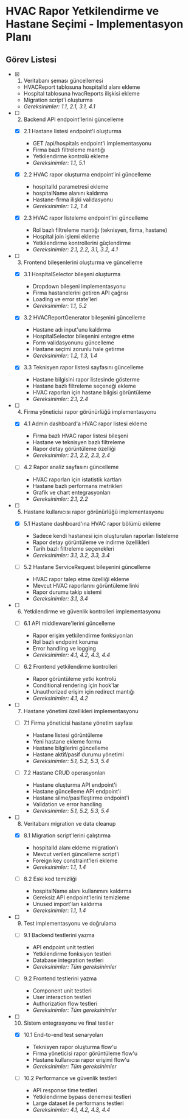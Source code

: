 # HVAC Rapor Yetkilendirme ve Hastane Seçimi - Implementasyon Planı

## Görev Listesi

- [x] 1. Veritabanı şeması güncellemesi
  - HVACReport tablosuna hospitalId alanı ekleme
  - Hospital tablosuna hvacReports ilişkisi ekleme
  - Migration script'i oluşturma
  - _Gereksinimler: 1.1, 2.1, 3.1, 4.1_

- [ ] 2. Backend API endpoint'lerini güncelleme
  - [x] 2.1 Hastane listesi endpoint'i oluşturma
    - GET /api/hospitals endpoint'i implementasyonu
    - Firma bazlı filtreleme mantığı
    - Yetkilendirme kontrolü ekleme
    - _Gereksinimler: 1.1, 5.1_

  - [x] 2.2 HVAC rapor oluşturma endpoint'ini güncelleme
    - hospitalId parametresi ekleme
    - hospitalName alanını kaldırma
    - Hastane-firma ilişki validasyonu
    - _Gereksinimler: 1.2, 1.4_

  - [x] 2.3 HVAC rapor listeleme endpoint'ini güncelleme
    - Rol bazlı filtreleme mantığı (teknisyen, firma, hastane)
    - Hospital join işlemi ekleme
    - Yetkilendirme kontrollerini güçlendirme
    - _Gereksinimler: 2.1, 2.2, 3.1, 3.2, 4.1_

- [ ] 3. Frontend bileşenlerini oluşturma ve güncelleme
  - [x] 3.1 HospitalSelector bileşeni oluşturma
    - Dropdown bileşeni implementasyonu
    - Firma hastanelerini getiren API çağrısı
    - Loading ve error state'leri
    - _Gereksinimler: 1.1, 5.2_

  - [x] 3.2 HVACReportGenerator bileşenini güncelleme
    - Hastane adı input'unu kaldırma
    - HospitalSelector bileşenini entegre etme
    - Form validasyonunu güncelleme
    - Hastane seçimi zorunlu hale getirme
    - _Gereksinimler: 1.2, 1.3, 1.4_

  - [x] 3.3 Teknisyen rapor listesi sayfasını güncelleme
    - Hastane bilgisini rapor listesinde gösterme
    - Hastane bazlı filtreleme seçeneği ekleme
    - HVAC raporları için hastane bilgisi görüntüleme
    - _Gereksinimler: 2.1, 2.4_

- [ ] 4. Firma yöneticisi rapor görünürlüğü implementasyonu
  - [x] 4.1 Admin dashboard'a HVAC rapor listesi ekleme
    - Firma bazlı HVAC rapor listesi bileşeni
    - Hastane ve teknisyen bazlı filtreleme
    - Rapor detay görüntüleme özelliği
    - _Gereksinimler: 2.1, 2.2, 2.3, 2.4_

  - [ ] 4.2 Rapor analiz sayfasını güncelleme
    - HVAC raporları için istatistik kartları
    - Hastane bazlı performans metrikleri
    - Grafik ve chart entegrasyonları
    - _Gereksinimler: 2.1, 2.2_

- [ ] 5. Hastane kullanıcısı rapor görünürlüğü implementasyonu
  - [x] 5.1 Hastane dashboard'ına HVAC rapor bölümü ekleme
    - Sadece kendi hastanesi için oluşturulan raporları listeleme
    - Rapor detay görüntüleme ve indirme özellikleri
    - Tarih bazlı filtreleme seçenekleri
    - _Gereksinimler: 3.1, 3.2, 3.3, 3.4_

  - [ ] 5.2 Hastane ServiceRequest bileşenini güncelleme
    - HVAC rapor talep etme özelliği ekleme
    - Mevcut HVAC raporlarını görüntüleme linki
    - Rapor durumu takip sistemi
    - _Gereksinimler: 3.1, 3.4_

- [ ] 6. Yetkilendirme ve güvenlik kontrolleri implementasyonu
  - [ ] 6.1 API middleware'lerini güncelleme
    - Rapor erişim yetkilendirme fonksiyonları
    - Rol bazlı endpoint koruma
    - Error handling ve logging
    - _Gereksinimler: 4.1, 4.2, 4.3, 4.4_

  - [ ] 6.2 Frontend yetkilendirme kontrolleri
    - Rapor görüntüleme yetki kontrolü
    - Conditional rendering için hook'lar
    - Unauthorized erişim için redirect mantığı
    - _Gereksinimler: 4.1, 4.2_

- [ ] 7. Hastane yönetimi özellikleri implementasyonu
  - [ ] 7.1 Firma yöneticisi hastane yönetim sayfası
    - Hastane listesi görüntüleme
    - Yeni hastane ekleme formu
    - Hastane bilgilerini güncelleme
    - Hastane aktif/pasif durumu yönetimi
    - _Gereksinimler: 5.1, 5.2, 5.3, 5.4_

  - [ ] 7.2 Hastane CRUD operasyonları
    - Hastane oluşturma API endpoint'i
    - Hastane güncelleme API endpoint'i
    - Hastane silme/pasifleştirme endpoint'i
    - Validation ve error handling
    - _Gereksinimler: 5.1, 5.2, 5.3, 5.4_

- [ ] 8. Veritabanı migration ve data cleanup
  - [x] 8.1 Migration script'lerini çalıştırma
    - hospitalId alanı ekleme migration'ı
    - Mevcut verileri güncelleme script'i
    - Foreign key constraint'leri ekleme
    - _Gereksinimler: 1.1, 1.4_

  - [ ] 8.2 Eski kod temizliği
    - hospitalName alanı kullanımını kaldırma
    - Gereksiz API endpoint'lerini temizleme
    - Unused import'ları kaldırma
    - _Gereksinimler: 1.1, 1.4_

- [ ] 9. Test implementasyonu ve doğrulama
  - [ ] 9.1 Backend testlerini yazma
    - API endpoint unit testleri
    - Yetkilendirme fonksiyon testleri
    - Database integration testleri
    - _Gereksinimler: Tüm gereksinimler_

  - [ ] 9.2 Frontend testlerini yazma
    - Component unit testleri
    - User interaction testleri
    - Authorization flow testleri
    - _Gereksinimler: Tüm gereksinimler_

- [ ] 10. Sistem entegrasyonu ve final testler
  - [x] 10.1 End-to-end test senaryoları
    - Teknisyen rapor oluşturma flow'u
    - Firma yöneticisi rapor görüntüleme flow'u
    - Hastane kullanıcısı rapor erişimi flow'u
    - _Gereksinimler: Tüm gereksinimler_

  - [ ] 10.2 Performance ve güvenlik testleri
    - API response time testleri
    - Yetkilendirme bypass denemesi testleri
    - Large dataset ile performans testleri
    - _Gereksinimler: 4.1, 4.2, 4.3, 4.4_